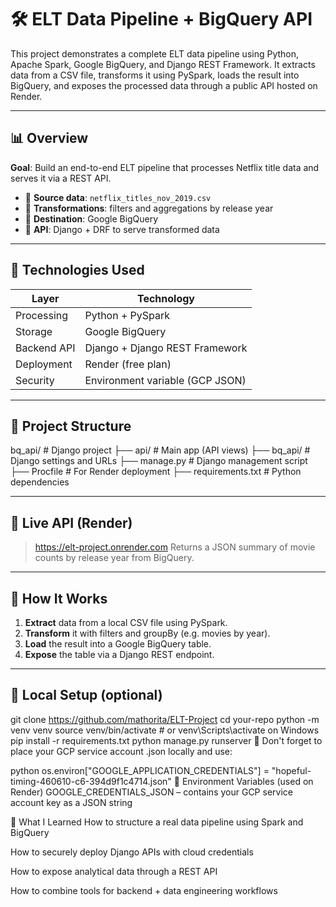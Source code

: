 # 🛠️ ELT Data Pipeline + BigQuery API

This project demonstrates a complete ELT data pipeline using Python, Apache Spark, Google BigQuery, and Django REST Framework. It extracts data from a CSV file, transforms it using PySpark, loads the result into BigQuery, and exposes the processed data through a public API hosted on Render.

---

## 📊 Overview

**Goal**: Build an end-to-end ELT pipeline that processes Netflix title data and serves it via a REST API.

- 🔹 **Source data**: `netflix_titles_nov_2019.csv`
- 🔹 **Transformations**: filters and aggregations by release year
- 🔹 **Destination**: Google BigQuery
- 🔹 **API**: Django + DRF to serve transformed data

---

## 🚀 Technologies Used

| Layer           | Technology                      |
|------------------|----------------------------------|
| Processing       | Python + PySpark                |
| Storage          | Google BigQuery                 |
| Backend API      | Django + Django REST Framework  |
| Deployment       | Render (free plan)              |
| Security         | Environment variable (GCP JSON) |

---

## 📁 Project Structure

bq_api/ # Django project
├── api/ # Main app (API views)
├── bq_api/ # Django settings and URLs
├── manage.py # Django management script
├── Procfile # For Render deployment
├── requirements.txt # Python dependencies


---

## 🔗 Live API (Render)

> https://elt-project.onrender.com
Returns a JSON summary of movie counts by release year from BigQuery.

---

## 📌 How It Works

1. **Extract** data from a local CSV file using PySpark.
2. **Transform** it with filters and groupBy (e.g. movies by year).
3. **Load** the result into a Google BigQuery table.
4. **Expose** the table via a Django REST endpoint.

---

## 🧪 Local Setup (optional)

git clone https://github.com/mathorita/ELT-Project
cd your-repo
python -m venv venv
source venv/bin/activate  # or venv\Scripts\activate on Windows
pip install -r requirements.txt
python manage.py runserver
🛑 Don't forget to place your GCP service account .json locally and use:

python
os.environ["GOOGLE_APPLICATION_CREDENTIALS"] = "hopeful-timing-460610-c6-394d9f1c4714.json"
📌 Environment Variables (used on Render)
GOOGLE_CREDENTIALS_JSON – contains your GCP service account key as a JSON string

🧠 What I Learned
How to structure a real data pipeline using Spark and BigQuery

How to securely deploy Django APIs with cloud credentials

How to expose analytical data through a REST API

How to combine tools for backend + data engineering workflows


